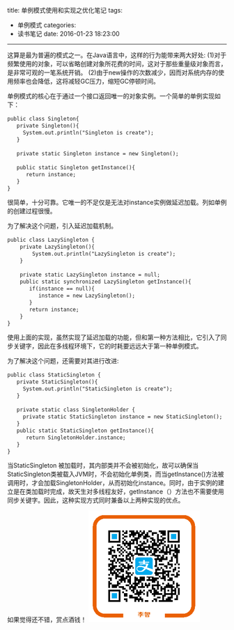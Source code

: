 title: 单例模式使用和实现之优化笔记
tags:
  - 单例模式
categories:
  - 读书笔记
date: 2016-01-23 18:23:00
---
这算是最为普遍的模式之一。在Java语言中，这样的行为能带来两大好处:  (1)对于频繁使用的对象，可以省略创建对象所花费的时间，这对于那些重量级对象而言，是非常可观的一笔系统开销。  (2)由于new操作的次数减少，因而对系统内存的使用频率也会降低，这将减轻GC压力，缩短GC停顿时间。

单例模式的核心在于通过一个接口返回唯一的对象实例。一个简单的单例实现如下：


	public class Singleton{
       private Singleton(){
         System.out.println("Singleton is create");
       }
       
       private static Singleton instance = new Singleton();
       
       public static Singleton getInstance(){
		  return instance;
       }
    }
    
很简单，十分可靠。它唯一的不足仅是无法对instance实例做延迟加载。列如单例的创建过程很慢。

为了解决这个问题，引入延迟加载机制。

	public class LazySingleton {
    	private LazySingleton(){
            System.out.println("LazySingleton is create");
        }
        
        private static LazySingleton instance = null;
        public static synchronized LazySingleton getInstance(){
           if(instance == null){
              instance = new LazySingleton();
           }
           return instance;
        }
    }
  
使用上面的实现，虽然实现了延迟加载的功能，但和第一种方法相比，它引入了同步关键字，因此在多线程环境下，它的时耗要远远大于第一种单例模式。


为了解决这个问题，还需要对其进行改进:
	
    public class StaticSingleton {
       private StaticSingleton(){
         System.out.println("StaticSingleton is create");
       }
		
       private static class SingletonHolder {
         private static StaticSingleton instance = new StaticSingleton();
       }
       public static StaticSingleton getInstance(){
          return SingletonHolder.instance;
       }
    }


当StaticSingleton 被加载时，其内部类并不会被初始化，故可以确保当StaticSingleton类被载入JVM时，不会初始化单例类，而当getInstance()方法被调用时，才会加载SingletonHolder，从而初始化instance。同时，由于实例的建立是在类加载时完成，故天生对多线程友好，getInstance（）方法也不需要使用同步关键字。因此，这种实现方式同时兼备以上两种实现的优点。

如果觉得还不错，赏点酒钱！
![](/images/aex068188cqwy9xbxa3oc07.png)